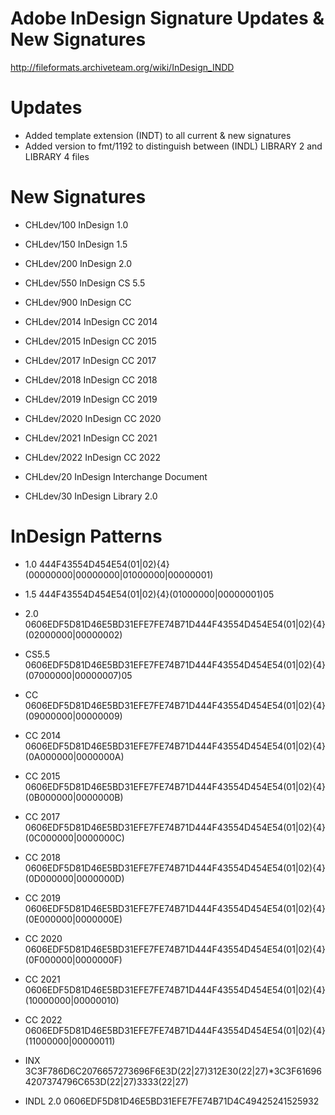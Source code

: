 # Adobe InDesign Signature Updates & New Signatures
http://fileformats.archiveteam.org/wiki/InDesign_INDD

# Updates

* Added template extension (INDT) to all current & new signatures
* Added version to fmt/1192 to distinguish between (INDL) LIBRARY 2 and LIBRARY 4 files

# New Signatures

* CHLdev/100 InDesign 1.0
* CHLdev/150 InDesign 1.5
* CHLdev/200 InDesign 2.0
* CHLdev/550 InDesign CS 5.5
* CHLdev/900 InDesign CC
* CHLdev/2014 InDesign CC 2014
* CHLdev/2015 InDesign CC 2015
* CHLdev/2017 InDesign CC 2017
* CHLdev/2018 InDesign CC 2018
* CHLdev/2019 InDesign CC 2019
* CHLdev/2020 InDesign CC 2020
* CHLdev/2021 InDesign CC 2021
* CHLdev/2022 InDesign CC 2022

* CHLdev/20 InDesign Interchange Document
* CHLdev/30 InDesign Library 2.0


# InDesign Patterns

* 1.0 444F43554D454E54(01|02){4}(00000000|00000000|01000000|00000001)
* 1.5 444F43554D454E54(01|02){4}(01000000|00000001)05
* 2.0 0606EDF5D81D46E5BD31EFE7FE74B71D444F43554D454E54(01|02){4}(02000000|00000002)

* CS5.5	0606EDF5D81D46E5BD31EFE7FE74B71D444F43554D454E54(01|02){4}(07000000|00000007)05

* CC 0606EDF5D81D46E5BD31EFE7FE74B71D444F43554D454E54(01|02){4}(09000000|00000009)
* CC 2014 0606EDF5D81D46E5BD31EFE7FE74B71D444F43554D454E54(01|02){4}(0A000000|0000000A)
* CC 2015 0606EDF5D81D46E5BD31EFE7FE74B71D444F43554D454E54(01|02){4}(0B000000|0000000B)
* CC 2017 0606EDF5D81D46E5BD31EFE7FE74B71D444F43554D454E54(01|02){4}(0C000000|0000000C)
* CC 2018 0606EDF5D81D46E5BD31EFE7FE74B71D444F43554D454E54(01|02){4}(0D000000|0000000D)
* CC 2019 0606EDF5D81D46E5BD31EFE7FE74B71D444F43554D454E54(01|02){4}(0E000000|0000000E)
* CC 2020 0606EDF5D81D46E5BD31EFE7FE74B71D444F43554D454E54(01|02){4}(0F000000|0000000F)
* CC 2021 0606EDF5D81D46E5BD31EFE7FE74B71D444F43554D454E54(01|02){4}(10000000|00000010)
* CC 2022 0606EDF5D81D46E5BD31EFE7FE74B71D444F43554D454E54(01|02){4}(11000000|00000011)

* INX 3C3F786D6C2076657273696F6E3D(22|27)312E30(22|27)*3C3F616964207374796C653D(22|27)3333(22|27)
* INDL 2.0 0606EDF5D81D46E5BD31EFE7FE74B71D4C49425241525932
